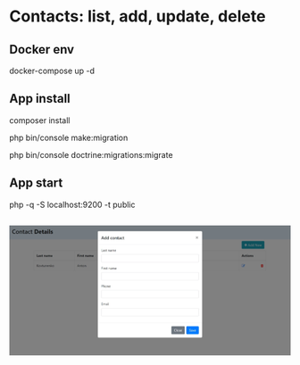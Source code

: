 # Contacts: list, add, update, delete

## Docker env
docker-compose up -d

## App install
composer install

php bin/console make:migration

php bin/console doctrine:migrations:migrate

## App start
php -q -S localhost:9200 -t public

##
![GitHub Logo](/sample.jpg)
